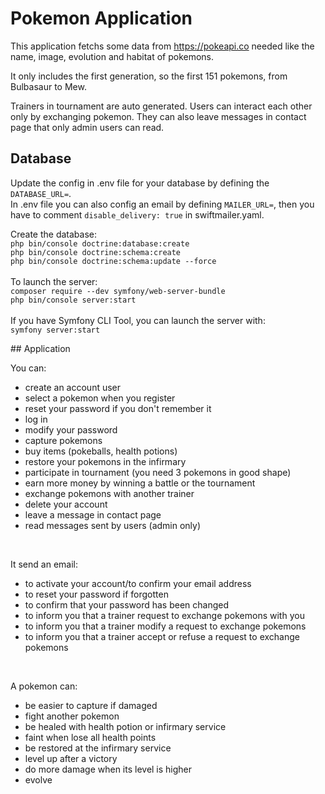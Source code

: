 # Pokemon Application
<p>This application fetchs some data from <a href="https://pokeapi.co">https://pokeapi.co</a> needed like the name, image, evolution and habitat of pokemons.</p>
<p>It only includes the first generation, so the first 151 pokemons, from Bulbasaur to Mew.</p>
<p>Trainers in tournament are auto generated. Users can interact each other only by exchanging pokemon. They can also leave messages in contact page that only admin users can read.</p>

## Database
<p>
  Update the config in .env file for your database by defining the <code>DATABASE_URL=</code>.<br>
  In .env file you can also config an email by defining <code>MAILER_URL=</code>, then you have to comment <code>disable_delivery: true</code> in swiftmailer.yaml.
</p>

<p>Create the database:<br>
  <code>php bin/console doctrine:database:create</code><br>
  <code>php bin/console doctrine:schema:create</code><br>
  <code>php bin/console doctrine:schema:update --force</code>
  <br><br>
  To launch the server:<br>
  <code>composer require --dev symfony/web-server-bundle</code><br>
  <code>php bin/console server:start</code>
  <br><br>
  If you have Symfony CLI Tool, you can launch the server with:<br>
  <code>symfony server:start</code>
</p>
## Application
<p>You can:</p>
<ul>
  <li>create an account user</li>
  <li>select a pokemon when you register</li>
  <li>reset your password if you don't remember it</li>
  <li>log in</li>
  <li>modify your password</li>
  <li>capture pokemons</li>
  <li>buy items (pokeballs, health potions)</li>
  <li>restore your pokemons in the infirmary</li>
  <li>participate in tournament (you need 3 pokemons in good shape)</li>
  <li>earn more money by winning a battle or the tournament</li>
  <li>exchange pokemons with another trainer</li>
  <li>delete your account</li>
  <li>leave a message in contact page</li>
  <li>read messages sent by users (admin only)</li>
</ul>
<br>
<p>It send an email:</p>
<ul>
  <li>to activate your account/to confirm your email address</li>
  <li>to reset your password if forgotten</li>
  <li>to confirm that your password has been changed</li>
  <li>to inform you that a trainer request to exchange pokemons with you</li>
  <li>to inform you that a trainer modify a request to exchange pokemons</li>
  <li>to inform you that a trainer accept or refuse a request to exchange pokemons</li>
</ul>
<br>
<p>A pokemon can:</p>
<ul>
  <li>be easier to capture if damaged</li>
  <li>fight another pokemon</li>
  <li>be healed with health potion or infirmary service</li>
  <li>faint when lose all health points</li>
  <li>be restored at the infirmary service</li>
  <li>level up after a victory</li>
  <li>do more damage when its level is higher</li>
  <li>evolve</li>
</ul>
